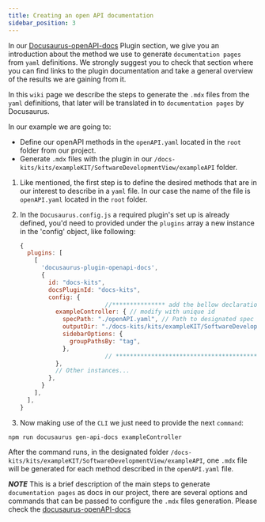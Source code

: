 ```yaml
---
title: Creating an open API documentation
sidebar_position: 3
---
```


In our [Docusaurus-openAPI-docs](https://github.com/eclipse-tractusx/eclipse-tractusx.github.io/wiki#docusaurus-openapi-docs-github-repo) Plugin section, we give you an introduction about the method we use to generate `documentation pages` from `yaml` definitions. We strongly suggest you to check that section where you can find links to the plugin documentation and take a general overview of the results we are gaining from it.

In this `wiki` page we describe the steps to generate the `.mdx` files from the `yaml` definitions, that later will be translated in to `documentation pages` by Docusaurus.

In our example we are going to:

- Define our openAPI methods in the `openAPI.yaml` located in the `root` folder from our project.
- Generate `.mdx` files with the plugin in our `/docs-kits/kits/exampleKIT/SoftwareDevelopmentView/exampleAPI` folder.

1. Like mentioned, the first step is to define the desired methods that are in our interest to describe in a `yaml` file. In our case the name of the file is `openAPI.yaml` located in the `root` folder.

2. In the `Docusaurus.config.js` a required plugin's set up is already defined, you'd need to provided under the `plugins` array a new instance in the 'config' object, like following:

    ```javascript
    {
      plugins: [
        [
          'docusaurus-plugin-openapi-docs',
          {
            id: "docs-kits",
            docsPluginId: "docs-kits",
            config: {
                            //*************** add the bellow declaration with your specific instance data ******************
              exampleController: { // modify with unique id
                specPath: "./openAPI.yaml", // Path to designated spec file
                outputDir: "./docs-kits/kits/exampleKIT/SoftwareDevelopmentView/exampleAPI", // Output directory for generated .mdx docs
                sidebarOptions: {
                  groupPathsBy: "tag",
                },
                            // **********************************************************************************************
              },
              // Other instances...
            },
          }
        ],
      ],
    }
    ```

3. Now making use of the `CLI` we just need to provide the next `command`:

`npm run docusaurus gen-api-docs exampleController`

After the command runs, in the designated folder `/docs-kits/kits/exampleKIT/SoftwareDevelopmentView/exampleAPI`, one `.mdx` file will be generated for each method described in the `openAPI.yaml` file.

_**NOTE**_ This is a brief description of the main steps to generate `documentation pages` as docs in our project, there are several options and commands that can be passed to configure the `.mdx` files generation. Please check the [docusaurus-openAPI-docs](https://github.com/PaloAltoNetworks/docusaurus-openapi-docs)
